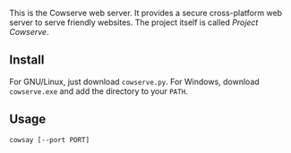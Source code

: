 This is the Cowserve web server. It provides a secure cross-platform web server to serve friendly websites. The project itself is
called *Project Cowserve*.

## Install

For GNU/Linux, just download `cowserve.py`. For Windows, download `cowserve.exe` and add the directory to your
`PATH`.

## Usage

`cowsay [--port PORT]`
